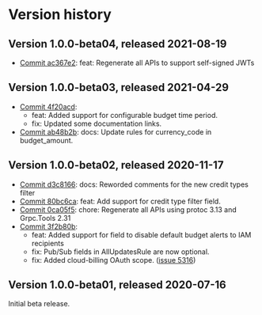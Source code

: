 # Version history

## Version 1.0.0-beta04, released 2021-08-19

- [Commit ac367e2](https://github.com/googleapis/google-cloud-dotnet/commit/ac367e2): feat: Regenerate all APIs to support self-signed JWTs

## Version 1.0.0-beta03, released 2021-04-29

- [Commit 4f20acd](https://github.com/googleapis/google-cloud-dotnet/commit/4f20acd):
  - feat: Added support for configurable budget time period.
  - fix: Updated some documentation links.
- [Commit ab48b2b](https://github.com/googleapis/google-cloud-dotnet/commit/ab48b2b): docs: Update rules for currency_code in budget_amount.

## Version 1.0.0-beta02, released 2020-11-17

- [Commit d3c8166](https://github.com/googleapis/google-cloud-dotnet/commit/d3c8166): docs: Reworded comments for the new credit types filter
- [Commit 80bc6ca](https://github.com/googleapis/google-cloud-dotnet/commit/80bc6ca): feat: Add support for credit type filter field.
- [Commit 0ca05f5](https://github.com/googleapis/google-cloud-dotnet/commit/0ca05f5): chore: Regenerate all APIs using protoc 3.13 and Grpc.Tools 2.31
- [Commit 3f2b80b](https://github.com/googleapis/google-cloud-dotnet/commit/3f2b80b):
  - feat: Added support for field to disable default budget alerts to IAM recipients
  - fix: Pub/Sub fields in AllUpdatesRule are now optional.
  - fix: Added cloud-billing OAuth scope. ([issue 5316](https://github.com/googleapis/google-cloud-dotnet/issues/5316))

## Version 1.0.0-beta01, released 2020-07-16

Initial beta release.


